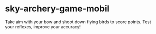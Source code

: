 # sky-archery-game-mobil
Take aim with your bow and shoot down flying birds to score points. Test your reflexes, improve your accuracy!
